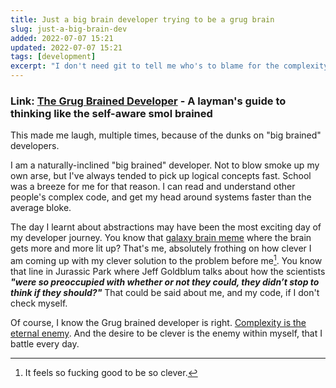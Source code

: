```yaml
---
title: Just a big brain developer trying to be a grug brain
slug: just-a-big-brain-dev
added: 2022-07-07 15:21
updated: 2022-07-07 15:21
tags: [development]
excerpt: "I don't need git to tell me who's to blame for the complexity here."
---
```


### Link: [The Grug Brained Developer](https://grugbrain.dev/) - A layman's guide to thinking like the self-aware smol brained

This made me laugh, multiple times, because of the dunks on "big brained" developers.

I am a naturally-inclined "big brained" developer. Not to blow smoke up my own arse, but I've always tended to pick up logical concepts fast. School was a breeze for me for that reason. I can read and understand other people's complex code, and get my head around systems faster than the average bloke.

The day I learnt about abstractions may have been the most exciting day of my developer journey. You know that [galaxy brain meme](https://knowyourmeme.com/memes/galaxy-brain) where the brain gets more and more lit up? That's me, absolutely frothing on how clever I am coming up with my clever solution to the problem before me[^1]. You know that line in Jurassic Park where Jeff Goldblum talks about how the scientists ***"were so preoccupied with whether or not they could, they didn’t stop to think if they should?"*** That could be said about me, and my code, if I don't check myself.

Of course, I know the Grug brained developer is right. [Complexity is the eternal enemy](https://grugbrain.dev/#grug-on-complexity). And the desire to be clever is the enemy within myself, that I battle every day.

[^1]: It feels so fucking good to be so clever.

